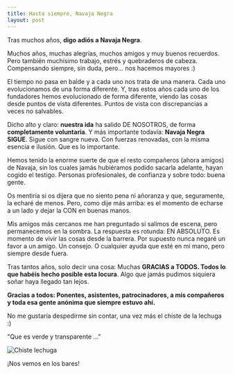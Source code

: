 ```yaml
---
title: Hasta siempre, Navaja Negra
layout: post
---
```


Tras muchos años, **digo adiós a Navaja Negra**.

Muchos años, muchas alegrías, muchos amigos y muy buenos recuerdos. Pero también muchísimo trabajo, estrés y quebraderos de cabeza. Compensando siempre, sin duda, pero... nos hacemos mayores :)

El tiempo no pasa en balde y a cada uno nos trata de una manera. Cada uno evolucionamos de una forma diferente. Y, tras estos años cada uno de los fundadores hemos evolucionado de forma diferente, viendo las cosas desde puntos de vista diferentes. Puntos de vista con discrepancias a veces no salvables.

Dicho alto y claro: **nuestra ida** ha salido DE NOSOTROS, de forma **completamente voluntaria**. Y más importante todavía: **Navaja Negra SIGUE**. Sigue con sangre nueva. Con fuerzas renovadas, con la misma esencia e ilusión. Que es lo importante.

Hemos tenido la enorme suerte de que el resto compañeros (ahora amigos) de Navaja, sin los cuales jamás hubiéramos podido sacarla adelante, hayan cogido el testigo. Personas profesionales, de confianza y sobre todo: buena gente.

Os mentiría si os dijera que no siento pena ni añoranza y que, seguramente, la echaré de menos. Pero, como dije más arriba: es el momento de echarse a un lado y dejar la CON en buenas manos.

Mis amigos más cercanos me han preguntado si salimos de escena, pero permanecemos en la sombra. La respuesta es rotunda: EN ABSOLUTO. Es momento de vivir las cosas desde la barrera. Por supuesto nunca negaré un favor a un amigo. Un consejo. O cualquier ayuda que esté en mi mano, pero siempre desde fuera.

Tras tantos años, solo decir una cosa: Muchas **GRACIAS a TODOS. Todos lo que habéis hecho posible esta locura**. Algo que jamás pudimos siquiera soñar haya llegado tan lejos.

**Gracias a todos: Ponentes, asistentes, patrocinadores, a mis compañeros y toda esa gente anónima que siempre estuvo ahí.**

No me gustaría despedirme sin contar, una vez más el chiste de la lechuga :)

"Que es verde y transparente ..."

![Chiste lechuga](http://img.desmotivaciones.es/201102/3054754unamanopidiendolimosnalimosna.jpg)

¡Nos vemos en los bares!
